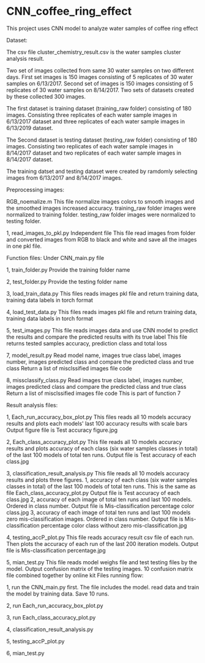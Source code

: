 # CNN_coffee_ring_effect
This project uses CNN model to analyze water samples of coffee ring effect

Dataset:

The csv file cluster_chemistry_result.csv is the water samples cluster analysis result.

Two set of images collected from same 30 water samples on two different days.
First set images is 150 images consisting of 5 replicates of 30 water samples on 6/13/2017.
Second set of images is 150 images consisting of 5 replicates of 30 water samples on 8/14/2017.
Two sets of datasets created by these collected 300 images.

The first dataset is training dataset (training_raw folder) consisting of 180 images. Consisting three replicates of each water sample images in 6/13/2017 dataset and three replicates of each water sample images in 6/13/2019 dataset.

The Second dataset is testing dataset (testing_raw folder) consisting of 180 images. Consisting two replicates of each water sample images in 8/14/2017 dataset and two replicates of each water sample images in 8/14/2017 dataset.

The training datset and testing dataset were created by ramdomly selecting images from 6/13/2017 and 8/14/2017 images.

Preprocessing images:

RGB_noemalize.m
  This file normalize images colors to smooth images and the smoothed images increased accuracy.
  training_raw folder images were normalized to training folder.
  testing_raw folder images were normalized to testing folder.

1, read_images_to_pkl.py
  Independent file
    This file read images from folder and converted images from RGB to black and white and save all the images in one pkl file.
    
Function files:
Under CNN_main.py file

1, train_folder.py
  Provide the training folder name
    
2, test_folder.py
    Provide the testing folder name
    
3, load_train_data.py
  This files reads images pkl file and return training data, training data labels in torch format
    
4, load_test_data.py
  This files reads images pkl file and return training data, training data labels in torch format
 
5, test_images.py
  This file reads images data and use CNN model to predict the results and compare the predicted results with its true label
  This file returns tested samples accuracy, prediction class and total loss
    
7, model_result.py
  Read model name, images true class label, images number, images predicted class and compare the predicted class and true class
  Return a list of misclssified images file code
    
8, missclassify_class.py
  Read images true class label, images number, images predicted class and compare the predicted class and true class
  Return a list of misclssified images file code
  This is part of function 7

Result analysis files:

1, Each_run_accuracy_box_plot.py
  This files reads all 10 models accuracy results and plots each models' last 100 accuracy results with scale bars
  Output figure file is Test accuracy figure.jpg
  
2, Each_class_accuracy_plot.py
  This file reads all 10 models accuracy results and plots accuracy of each class (six water samples classes in total) of the last 100 models of total ten runs.
  Output file is Test accuracy of each class.jpg
  
3, classification_result_analysis.py
  This file reads all 10 models accuracy results and plots three figures.
   1, accuracy of each class (six water samples classes in total) of the last 100 models of total ten runs. This is the same as file Each_class_accuracy_plot.py
   Output file is Test accuracy of each class.jpg
   2, accuracy of each image of total ten runs and last 100 models. Ordered in class number.
   Output file is Mis-classification percentage color class.jpg
   3, accuracy of each image of total ten runs and last 100 models zero mis-classification images. Ordered in class number.
   Output file is Mis-classification percentage color class without zero mis-classification.jpg
   
4, testing_accP_plot.py
  This file reads accuracy result csv file of each run. Then plots the accuracy of each run of the last 200 iteration models.
  Output file is Mis-classification percentage.jpg
  
5, mian_test.py
  This file reads model weighs file and test testing files by the model. Output confusion matrix of the testing images.
  10 confusion matrix file combined together by online kit
Files running flow:

1, run the CNN_main.py first. The file includes the model. read data and train the model by training data. Save 10 runs.

2, run Each_run_accuracy_box_plot.py

3, run Each_class_accuracy_plot.py

4, classification_result_analysis.py

5, testing_accP_plot.py

6, mian_test.py
